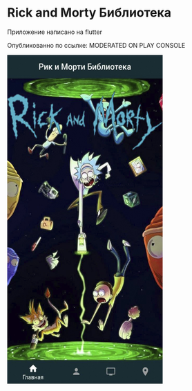 # Rick and Morty Библиотека

Приложение написано на flutter

Опубликованно по ссылке: MODERATED ON PLAY CONSOLE

<img src="google_play/screenshot_1.jpg" width="360" height="760"/>
